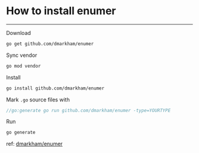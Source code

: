 # How to install enumer
------------------------

Download
```bash
go get github.com/dmarkham/enumer
```

Sync vendor
```bash
go mod vendor
```

Install
```bash
go install github.com/dmarkham/enumer
```

Mark `.go` source files with
```go
//go:generate go run github.com/dmarkham/enumer -type=YOURTYPE
```

Run
```bash
go generate
```


ref: [dmarkham/enumer](https://github.com/dmarkham/enumer)

